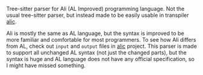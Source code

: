 Tree-sitter parser for Ali (AL Improved) programming language. Not the usual tree-sitter parser, but instead made to be easily usable in transpiler [alic](https://github.com/ramojus/alic).

Ali is mostly the same as AL language, but the syntax is improved to be more familiar and comfortable for most programmers. To see how Ali differs from AL, check out `input` and `output` files in [alic](https://github.com/ramojus/alic) project. This parser is made to support all unchanged AL syntax (not just the changed parts), but the syntax is huge and AL language does not have any official specification, so I might have missed something.

